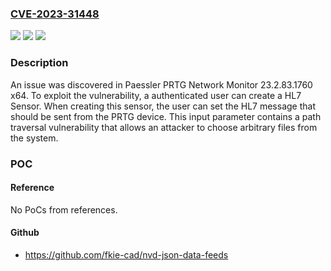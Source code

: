 ### [CVE-2023-31448](https://cve.mitre.org/cgi-bin/cvename.cgi?name=CVE-2023-31448)
![](https://img.shields.io/static/v1?label=Product&message=n%2Fa&color=blue)
![](https://img.shields.io/static/v1?label=Version&message=n%2Fa&color=blue)
![](https://img.shields.io/static/v1?label=Vulnerability&message=n%2Fa&color=brighgreen)

### Description

An issue was discovered in Paessler PRTG Network Monitor 23.2.83.1760 x64. To exploit the vulnerability, a authenticated user can create a HL7 Sensor. When creating this sensor, the user can set the HL7 message that should be sent from the PRTG device. This input parameter contains a path traversal vulnerability that allows an attacker to choose arbitrary files from the system.

### POC

#### Reference
No PoCs from references.

#### Github
- https://github.com/fkie-cad/nvd-json-data-feeds

